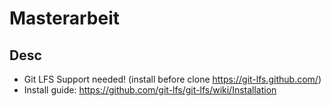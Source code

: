 # Masterarbeit

## Desc

- Git LFS Support needed! (install before clone https://git-lfs.github.com/)
- Install guide: https://github.com/git-lfs/git-lfs/wiki/Installation
